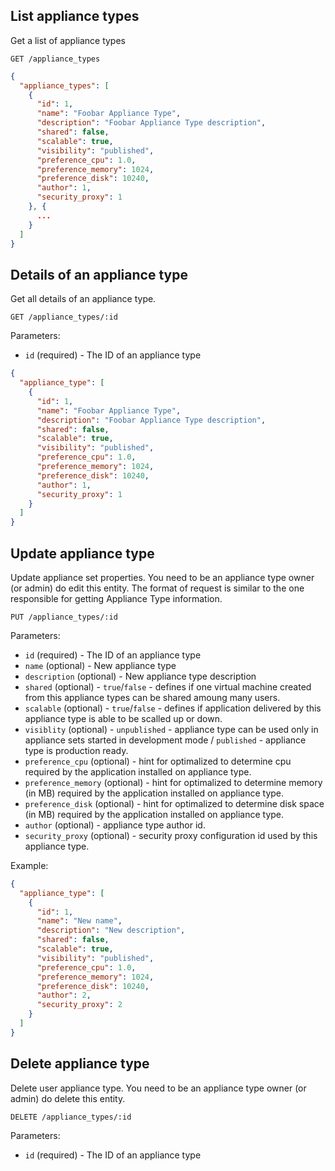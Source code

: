 ## List appliance types

Get a list of appliance types

```
GET /appliance_types
```

```json
{
  "appliance_types": [
    {
      "id": 1,
      "name": "Foobar Appliance Type",
      "description": "Foobar Appliance Type description",
      "shared": false,
      "scalable": true,
      "visibility": "published",
      "preference_cpu": 1.0,
      "preference_memory": 1024,
      "preference_disk": 10240,
      "author": 1,
      "security_proxy": 1
    }, {
      ...
    }
  ]
}
```

## Details of an appliance type

Get all details of an appliance type.

```
GET /appliance_types/:id
```

Parameters:

+ `id` (required) - The ID of an appliance type

```json
{
  "appliance_type": [
    {
      "id": 1,
      "name": "Foobar Appliance Type",
      "description": "Foobar Appliance Type description",
      "shared": false,
      "scalable": true,
      "visibility": "published",
      "preference_cpu": 1.0,
      "preference_memory": 1024,
      "preference_disk": 10240,
      "author": 1,
      "security_proxy": 1
    }
  ]
}
```

## Update appliance type

Update appliance set properties. You need to be an appliance type owner (or admin) do edit this entity. The format of request is similar to the one responsible for getting Appliance Type information.

```
PUT /appliance_types/:id
```

Parameters:

+ `id` (required) - The ID of an appliance type
+ `name` (optional) - New appliance type
+ `description` (optional) - New appliance type description
+ `shared` (optional) - `true`/`false` - defines if one virtual machine created from this appliance types can be shared amoung many users.
+ `scalable` (optional) - `true`/`false` - defines if application delivered by this appliance type is able to be scalled up or down.
+ `visiblity` (optional) - `unpublished` - appliance type can be used only in appliance sets started in development mode / `published` - appliance type is production ready.
+ `preference_cpu` (optional) - hint for optimalized to determine cpu required by the application installed on appliance type.
+ `preference_memory` (optional) - hint for optimalized to determine memory (in MB) required by the application installed on appliance type.
+ `preference_disk` (optional) - hint for optimalized to determine disk space (in MB) required by the application installed on appliance type.
+ `author` (optional) - appliance type author id.
+ `security_proxy` (optional) - security proxy configuration id used by this appliance type.

Example:

```json
{
  "appliance_type": [
    {
      "id": 1,
      "name": "New name",
      "description": "New description",
      "shared": false,
      "scalable": true,
      "visibility": "published",
      "preference_cpu": 1.0,
      "preference_memory": 1024,
      "preference_disk": 10240,
      "author": 2,
      "security_proxy": 2
    }
  ]
}
```

## Delete appliance type

Delete user appliance type. You need to be an appliance type owner (or admin) do delete this entity.

```
DELETE /appliance_types/:id
```

Parameters:

+ `id` (required) - The ID of an appliance type